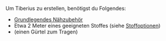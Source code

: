 Um Tiberius zu erstellen, benötigst du Folgendes:
- [Grundlegendes Nähzubehör](/docs/sewing/basic-sewing-supplies)
- Etwa 2 Meter eines geeigneten Stoffes (siehe [Stoffoptionen](/docs/patterns/tiberius/fabric))
- (einen Gürtel zum Tragen)
